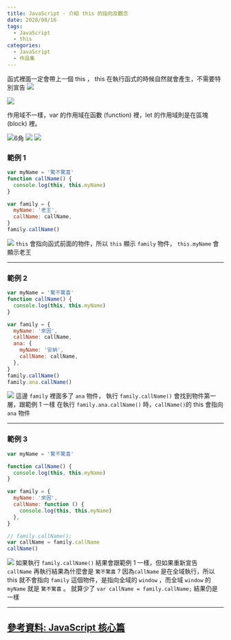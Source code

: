```yaml
---
title: JavaScript - 介紹 this 的指向及觀念
date: 2020/08/16
tags:
  - JavaScript
  - this
categories:
  - JavaScript
  - 作品集
---
```


函式裡面一定會帶上一個 this ， this 在執行函式的時候自然就會產生，不需要特別宣告
![](https://i.imgur.com/9jiIVE1.png)

![](https://i.imgur.com/OmKjnpU.png)

作用域不一樣，var 的作用域在函數 (function) 裡，let 的作用域則是在區塊 (block) 裡。

![6角](https://i.imgur.com/sRu5pPK.png)
![](https://i.imgur.com/pyjbDxQ.png)
![](https://i.imgur.com/rlpXaM8.png)

### 範例 1

```javascript
var myName = '驚不驚喜'
function callName() {
  console.log(this, this.myName)
}

var family = {
  myName: '老王',
  callName: callName,
}
family.callName()
```

![](https://i.imgur.com/MNVJCY4.png)
`this` 會指向函式前面的物件，所以 `this` 顯示 `family` 物件， `this.myName` 會顯示老王

---

### 範例 2

```javascript
var myName = '驚不驚喜'
function callName() {
  console.log(this, this.myName)
}

var family = {
  myName: '來因',
  callName: callName,
  ana: {
    myName: '安納',
    callName: callName,
  },
}
family.callName()
family.ana.callName()
```

![](https://i.imgur.com/FB2N78p.png)
這邊 `family` 裡面多了 `ana` 物件，
執行 `family.callName()` 會找到物件第一層，跟範例 1 一樣
在執行 `family.ana.callName()` 時，`callName()`的 this 會指向 `ana` 物件

---

### 範例 3

```javascript
var myName = '驚不驚喜'

function callName() {
  console.log(this, this.myName)
}

var family = {
  myName: '來因',
  callName: function () {
    console.log(this, this.myName)
  },
}

// family.callName();
var callName = family.callName
callName()
```

![](https://i.imgur.com/YMU8nGg.png)
如果執行 `family.callName()` 結果會跟範例 1 一樣，但如果重新宣告 `callName` 再執行結果為什麼會是 `驚不驚喜` ?
因為`callName` 是在全域執行，所以 this 就不會指向 `family` 這個物件，是指向全域的 `window` ，而全域 `window` 的 `myName` 就是 `驚不驚喜` 。
就算少了 `var callName = family.callName;` 結果仍是一樣

---

## [參考資料: JavaScript 核心篇](https://courses.hexschool.com/courses/enrolled/670037)
